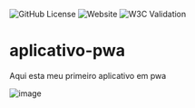 ![GitHub License](https://img.shields.io/github/license/pedrohs01/pet-squad)
![Website](https://img.shields.io/website?url=https%3A%2F%2Fpedrohs01.github.io%2Fpet-squad%2F)
![W3C Validation](https://img.shields.io/w3c-validation/html?targetUrl=https%3A%2F%2Fpedrohs01.github.io%2Fpet-squad%2F)
# aplicativo-pwa
Aqui esta meu primeiro aplicativo em pwa


![image](https://github.com/pedrohs01/aplicativo-pwa/assets/128723622/ea0a55c9-c8eb-4c05-be0e-dcf0a32ec521)

